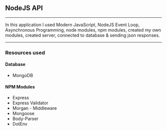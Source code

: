 ## NodeJS API
<hr>

In this application I used Modern JavaScript, NodeJS Event Loop, Asynchronous Programming, node modules, npm modules, created my own modules, created server, connected to database & sending json responses.

<hr>

### Resources used


#### Database

* MongoDB


#### NPM Modules

* Express
* Express Validator
* Morgan - Middleware
* Mongoose
* Body-Parser
* DotEnv

